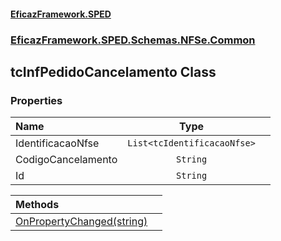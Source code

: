 #### [EficazFramework.SPED](EficazFrameworkSPED.md 'EficazFramework SPED')
### [EficazFramework.SPED.Schemas.NFSe.Common](EficazFramework.SPED.Schemas.NFSe.Common.md 'EficazFramework.SPED.Schemas.NFSe.Common')

## tcInfPedidoCancelamento Class
### Properties

| Name | Type | |
| :--- | :---: | :--- |
| IdentificacaoNfse | `List<tcIdentificacaoNfse>` |  |
| CodigoCancelamento | `String` |  |
| Id | `String` |  |

| Methods | |
| :--- | :--- |
| [OnPropertyChanged(string)](EficazFramework.SPED.Schemas.NFSe.Common/tcInfPedidoCancelamento/OnPropertyChanged(string).md 'EficazFramework.SPED.Schemas.NFSe.Common.tcInfPedidoCancelamento.OnPropertyChanged(string)') | |
